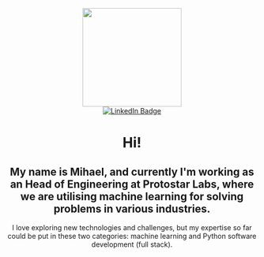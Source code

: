 <div id="header" align="center">
  <img src="https://user-images.githubusercontent.com/73945306/180026579-931d6c9f-b188-452e-9450-d80b3e78a188.png" width="200"/>
  <div id="badges">
  <a href="https://www.linkedin.com/in/mihael-%C5%A1panovi%C4%87-7608581b9">
      <img src="https://img.shields.io/badge/LinkedIn-blue?style=for-the-badge&logo=linkedin&logoColor=white" alt="LinkedIn Badge"/>
  </a>
  
  </div>
  <img src="https://komarev.com/ghpvc/?username=Mihae283&style=flat-square&color=blue" alt=""/>
  <h1>
  Hi!
  </h1>
  <h2> My name is Mihael, and currently I'm working as an Head of Engineering at Protostar Labs, where we are utilising machine learning for solving problems in various industries. </h2>
  

I love exploring new technologies and challenges, but my expertise so far could be put in these two categories: machine learning and Python software development (full stack).

  <br/>
  
 </div>


